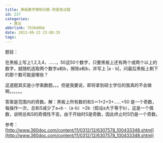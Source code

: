 ```yaml
---
title: 黑板数字擦除问题-阿里笔试题
id: 237
categories:
  - 算法
abbrlink: 7630d0bb
date: 2013-09-22 23:08:35
tags:
---
```


题目：

在黑板上写上1,2,3,4，……，50这50个数字，只要黑板上还有两个或两个以上的数字，就随机选取两个数字a和b，擦除a和b，并写上 |a - b|，问最后黑板上剩下的那个数可能是哪些？<!--more-->

这道题其实是小学奥数题。。。但是我要说，即将拿到硕士学位的我真的不会做啊。。。。。。

答案是范围内的奇数。解：黑板上所有数的和S＝1+2+3+……+50 是一个奇数，每操作一次，总和S减少了a+b -（a-b）=2b（假设a大于等于b），这是一个偶数，说明总和S的奇偶性不变。由于开始时S是奇数，因此终止时S仍是一个奇数。

参考：[http://www.360doc.com/content/11/0312/12/6307578_100433348.shtml](http://www.360doc.com/content/11/0312/12/6307578_100433348.shtml)